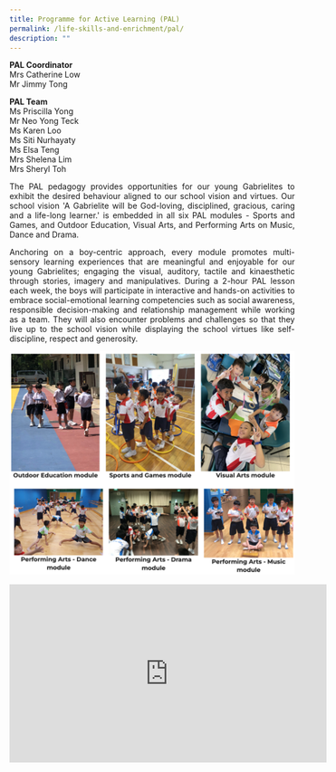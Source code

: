 ```yaml
---
title: Programme for Active Learning (PAL)
permalink: /life-skills-and-enrichment/pal/
description: ""
---
```

**PAL Coordinator**   
Mrs Catherine Low   
Mr Jimmy Tong

**PAL Team** <br>
Ms Priscilla Yong <br>
Mr Neo Yong Teck <br>
Ms Karen Loo <br>
Ms Siti Nurhayaty<br>
Ms Elsa Teng<br>
Mrs Shelena Lim <br>
Mrs Sheryl Toh

<p align="justify">
The PAL pedagogy provides opportunities for our young Gabrielites to exhibit the desired behaviour aligned to our school vision and virtues. Our school vision 'A Gabrielite will be God-loving, disciplined, gracious, caring and a life-long learner.' is embedded in all six PAL modules - Sports and Games, and Outdoor Education, Visual Arts, and Performing Arts on Music, Dance and Drama. </p>

<p align="justify">
Anchoring on a boy-centric approach, every module promotes multi-sensory learning experiences that are meaningful and enjoyable for our young Gabrielites; engaging the visual, auditory, tactile and kinaesthetic through stories, imagery and manipulatives. During a 2-hour PAL lesson each week, the boys will participate in interactive and hands-on activities to embrace social-emotional learning competencies such as social awareness, responsible decision-making and relationship management while working as a team. They will also encounter problems and challenges so that they live up to the school vision while displaying the school virtues like self-discipline, respect and generosity. </p>


![](/images/pal1.png)

<center><iframe width="560" height="315" src="https://www.youtube.com/embed/9mJXtblaq88" title="2019 PAL" frameborder="0" allow="accelerometer; autoplay; clipboard-write; encrypted-media; gyroscope; picture-in-picture" allowfullscreen></iframe></center>